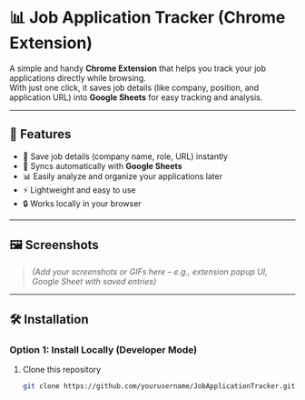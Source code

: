 # 📊 Job Application Tracker (Chrome Extension)

A simple and handy **Chrome Extension** that helps you track your job applications directly while browsing.  
With just one click, it saves job details (like company, position, and application URL) into **Google Sheets** for easy tracking and analysis.

---

## 🚀 Features
- 📝 Save job details (company name, role, URL) instantly  
- 🔗 Syncs automatically with **Google Sheets**  
- 📊 Easily analyze and organize your applications later  
- ⚡ Lightweight and easy to use  
- 🔒 Works locally in your browser  

---

## 🖼️ Screenshots
> _(Add your screenshots or GIFs here – e.g., extension popup UI, Google Sheet with saved entries)_

---

## 🛠️ Installation

### Option 1: Install Locally (Developer Mode)
1. Clone this repository  
   ```bash
   git clone https://github.com/yourusername/JobApplicationTracker.git
